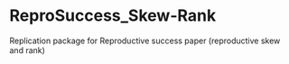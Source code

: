 # ReproSuccess_Skew-Rank
Replication package for Reproductive success paper (reproductive skew and rank)
